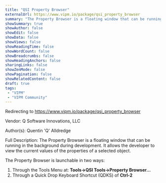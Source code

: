 ```yaml
---
title: "QSI Property Browser"
externalUrl: https://www.vipm.io/package/qsi_property_browser
summary: "The Property Browser is a floating window that can be running in the background during development."
showSummary: true
showAuthor: false
showEdit: false
showData: false
showViews: false
showReadingTime: false
showWordCount: false
showBreadcrumbs: false
showHeadingAnchors: false
sharingLinks: false
showZenMode: false
showPagination: false
showRelatedContent: false
draft: true
tags:
 - "VIPM"
 - "VIPM Community"
---
```


Redirecting to https://www.vipm.io/package/qsi_property_browser

Vendor: Q Software Innovations, LLC

Author(s): Quentin 'Q' Alldredge
 
Full Description:
The Property Browser is a floating window that can be running in the background during development.  It allows the developer to view the current values of the properties of a selected object.

The Property Browser is launchable in two ways:
1.	Through the Tools Menu at: **Tools->QSI Tools->Property Browser…**
2.	Through a Quick Drop Keyboard Shortcut (QDKS) of **Ctrl-2**